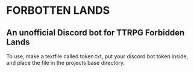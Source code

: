 # FORBOTTEN LANDS

## An unofficial Discord bot for TTRPG Forbidden Lands

To use, make a textfile called token.txt, put your discord bot token inside, and place the file in the projects base directory.
